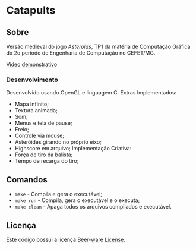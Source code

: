 # Catapults
## Sobre
Versão medieval do jogo _Asteroids_, [TP1](https://github.com/fegemo/cefet-cg/blob/master/assignments/tp1-asteroids/README.md#trabalho-pr%C3%A1tico-1---paradoroids) da matéria de Computação Gráfica do 2o período de Engenharia de Computação no CEFET/MG.

[Vídeo demonstrativo](https://youtu.be/wbByFII9Vr0)
### Desenvolvimento
Desenvolvido usando OpenGL e linguagem C.
Extras Implementados:
- Mapa Infinito;
- Textura animada;
- Som;
- Menus e tela de pause;
- Freio;
- Controle via mouse;
- Asteróides girando no próprio eixo;
- Highscore em arquivo;
Implementação Criativa:
- Força de tiro da balista;
- Tempo de recarga do tiro;
## Comandos
- `make` - Compila e gera o executável;
- `make run` - Compila, gera o executável e o executa;
- `make clean` - Apaga todos os arquivos compilados e executável.

## Licença
Este código possui a licença [Beer-ware License](https://github.com/gabrieldutra/Catapults/blob/master/LICENSE.md).
